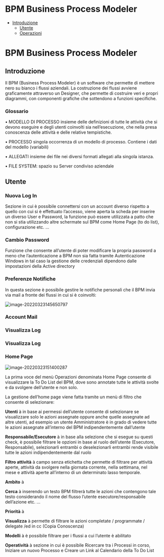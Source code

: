 # BPM Business Process Modeler
- [Introduzione](https://github.com/federicobonazzi-csw/documentation/blob/7dc0a5b5e079bc2f8e4f29d438669755d40c8977/doc/BPM%20Introduzione.md)
  - [Utente](https://github.com/federicobonazzi-csw/documentation/blob/7dc0a5b5e079bc2f8e4f29d438669755d40c8977/doc/Utente.md)
  - [Operazioni](https://github.com/federicobonazzi-csw/documentation/blob/7dc0a5b5e079bc2f8e4f29d438669755d40c8977/doc/Operazioni.md)

# BPM Business Process Modeler
## Introduzione
Il BPM (Business Process Modeler) è un software che permette di mettere nero su bianco i flussi aziendali.
La costruzione dei flussi avviene graficamente attraverso un Designer, che permette di costruire veri e propri diagrammi, con componenti grafiche che sottendono a funzioni specifiche.
### Glossario

•       MODELLO DI PROCESSO insieme delle definizioni di tutte le attività che si devono eseguire e degli utenti coinvolti sia nell’esecuzione, che nella presa conoscenza delle attività e delle relative tempistiche.

•       PROCESSO singola occorrenza di un modello di processo. Contiene i dati del modello (variabili)

•       ALLEGATI insieme dei file nei diversi formati allegati alla singola istanza.

•       FILE SYSTEM: spazio su Server condiviso aziendale
## Utente

### Nuova Log In

Sezione in cui è possibile connettersi con un account diverso rispetto a quello con cui si è effettuato l’accesso, viene aperta la scheda per inserire un diverso User e Password, la funzione può essere utilizzata a patto che non si stia utilizzando altre schermate sul BPM come Home Page (to do list), configurazione etc. …

### Cambio Password

Funzione che consente all’utente di poter modificare la propria password a meno che l’autenticazione a BPM non sia fatta tramite Autenticazione Windows in tal caso la gestione delle credenziali dipendono dalle impostazioni della Active directory
### Preferenze Notifiche

In questa sezione è possibile gestire le notifiche personali che il BPM invia via mail a fronte dei flussi in cui si è coinvolti:

![image-20220323145650797](https://github.com/federicobonazzi-csw/documentation/blob/93ede05f6e38b8861e7c0903a352d517b1c22a7d/bpm3.png)
### Account Mail

 

### Visualizza Log
### Visualizza Log

### Home Page

![image-20220323151400287](https://github.com/federicobonazzi-csw/documentation/blob/e38abcf812e4b6eca4b8a55be10e8b0162de6429/BPM%20img/home%20page.png)

La prima voce del menù Operazioni denominata Home Page consente di visualizzare la To Do List del BPM, dove sono annotate tutte le attività svolte e da svolgere dell’utente e non solo.

La gestione dell’home page viene fatta tramite un menù di filtro che consente di selezionare:

**Utenti** à in base ai permessi dell’utente consente di selezionare se visualizzare solo le azioni assegnate oppure anche quelle assegnate ad altre utenti, ad esempio un utente Amministratore è in grado di vedere tutte le azioni assegnate all’interno del BPM indipendentemente dall’utente

**Responsabile/Esecutore** à in base alla selezione che si esegue su questi check, è possibile filtrare le opzioni in base al ruolo dell’utente (Esecutore, Responsabile), selezionarli entrambi o deselezionarli entrambi rende visibile tutte le azioni indipendentemente dal ruolo

**Filtro attività** à campo senza etichetta che permette di filtrare per attività aperte, attività da svolgere nella giornata corrente, nella settimana, nel mese e attività aperte all’interno di un determinato lasso temporale.

**Ambito** à

**Cerca** à inserendo un testo BPM filtrerà tutte le azioni che contengono tale testo considerando il nome del flusso l’utente esecutore/responsabile dell’azione etc. …

**Priorità** à

**Visualizza** à permette di filtrare le azioni completate / programmate / delegate /ed in cc (Copia Conoscenza)

**Modelli** à è possibile filtrare per i flussi a cui l’utente è abilitato

**Operatività** à sezione in cui è possibile Ricercare tra i Processi in corso, Iniziare un nuovo Processo e Creare un Link al Calendario della To Do List

